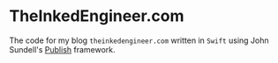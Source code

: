 # TheInkedEngineer.com

The code for my blog `theinkedengineer.com` written in `Swift` using John Sundell's [Publish](https://github.com/JohnSundell/Publish) framework.
